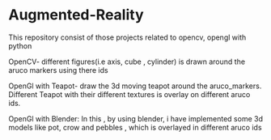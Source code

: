 # Augmented-Reality
This repository consist of those projects related to opencv, opengl with python

OpenCV- different figures(i.e axis, cube , cylinder) is drawn around the aruco markers using there ids

OpenGl with Teapot- draw the 3d moving teapot around the aruco_markers. Different Teapot with their different textures is overlay on different aruco ids. 

OpenGl with Blender: In this , by using blender, i have implemented some 3d models like pot, crow and pebbles , which is overlayed in different aruco ids
